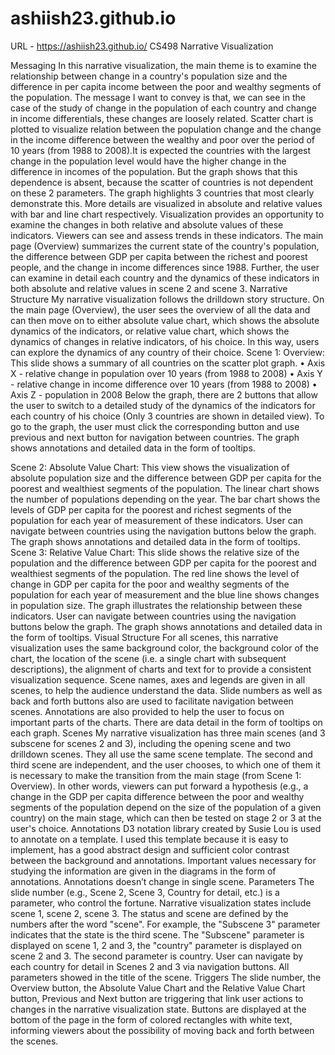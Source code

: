 # ashiish23.github.io
URL - https://ashiish23.github.io/
CS498 Narrative Visualization

Messaging
In this narrative visualization, the main theme is to examine the relationship between change in a country's population size and the difference in per capita income between the poor and wealthy segments of the population. The message I want to convey is that, we can see in the case of the study of change in the population of each country and change in income differentials, these changes are loosely related. 
Scatter chart is plotted to visualize relation between the population change and the change in the income difference between the wealthy and poor over the period of 10 years (from 1988 to 2008).It is expected the countries with the largest change in the population level would have the higher change in the difference in incomes of the population. But the graph shows that this dependence is absent, because the scatter of countries is not dependent on these 2 parameters. The graph highlights 3 countries that most clearly demonstrate this. More details are visualized in absolute and relative values with bar and line chart respectively.
Visualization provides an opportunity to examine the changes in both relative and absolute values of these indicators. Viewers can see and assess trends in these indicators. The main page (Overview) summarizes the current state of the country's population, the difference between GDP per capita between the richest and poorest people, and the change in income differences since 1988. Further, the user can examine in detail each country and the dynamics of these indicators in both absolute and relative values in scene 2 and scene 3.
Narrative Structure
My narrative visualization follows the drilldown story structure. On the main page (Overview), the user sees the overview of all the data and can then move on to either absolute value chart, which shows the absolute dynamics of the indicators, or relative value chart, which shows the dynamics of changes in relative indicators, of his choice. In this way, users can explore the dynamics of any country of their choice.
Scene 1: Overview:
This slide shows a summary of all countries on the scatter plot graph.
•	Axis X - relative change in population over 10 years (from 1988 to 2008)
•	Axis Y - relative change in income difference over 10 years (from 1988 to 2008)
•	Axis Z - population in 2008
Below the graph, there are 2 buttons that allow the user to switch to a detailed study of the dynamics of the indicators for each country of his choice (Only 3 countries are shown in detailed view). To go to the graph, the user must click the corresponding button and use previous and next button for navigation between countries.
The graph shows annotations and detailed data in the form of tooltips.

Scene 2: Absolute Value Chart:
This view shows the visualization of absolute population size and the difference between GDP per capita for the poorest and wealthiest segments of the population. 
The linear chart shows the number of populations depending on the year. 
The bar chart shows the levels of GDP per capita for the poorest and richest segments of the population for each year of measurement of these indicators. 
User can navigate between countries using the navigation buttons below the graph. The graph shows annotations and detailed data in the form of tooltips.
Scene 3: Relative Value Chart:
This slide shows the relative size of the population and the difference between GDP per capita for the poorest and wealthiest segments of the population. 
The red line shows the level of change in GDP per capita for the poor and wealthy segments of the population for each year of measurement and the blue line shows changes in population size. 
The graph illustrates the relationship between these indicators. User can navigate between countries using the navigation buttons below the graph. The graph shows annotations and detailed data in the form of tooltips.
Visual Structure
For all scenes, this narrative visualization uses the same background color, the background color of the chart, the location of the scene (i.e. a single chart with subsequent descriptions), the alignment of charts and text for to provide a consistent visualization sequence. Scene names, axes and legends are given in all scenes, to help the audience understand the data. Slide numbers as well as back and forth buttons also are used to facilitate navigation between scenes. Annotations are also provided to help the user to focus on important parts of the charts. There are data detail in the form of tooltips on each graph.
Scenes
My narrative visualization has three main scenes (and 3 subscene for scenes 2 and 3), including the opening scene and two drilldown scenes. They all use the same scene template. The second and third scene are independent, and the user chooses, to which one of them it is necessary to make the transition from the main stage (from Scene 1: Overview). In other words, viewers can put forward a hypothesis (e.g., a change in the GDP per capita difference between the poor and wealthy segments of the population depend on the size of the population of a given country) on the main stage, which can then be tested on stage 2 or 3 at the user's choice.
Annotations
D3 notation library created by Susie Lou is used to annotate on a template. I used this template because it is easy to implement, has a good abstract design and sufficient color contrast between the background and annotations. Important values necessary for studying the information are given in the diagrams in the form of annotations. Annotations doesn’t change in single scene.
Parameters
The slide number (e.g., Scene 2, Scene 3, Country for detail, etc.) is a parameter, who control the fortune. Narrative visualization states include scene 1, scene 2, scene 3. The status and scene are defined by the numbers after the word "scene". For example, the "Subscene 3" parameter indicates that the state is the third scene. The "Subscene" parameter is displayed on scene 1, 2 and 3, the "country" parameter is displayed on scene 2 and 3. The second parameter is country. User can navigate by each country for detail in Scenes 2 and 3 via navigation buttons.
All parameters showed in the title of the scene.
Triggers
The slide number, the Overview button, the Absolute Value Chart and the Relative Value Chart button, Previous and Next button are triggering that link user actions to changes in the narrative visualization state. Buttons are displayed at the bottom of the page in the form of colored rectangles with white text, informing viewers about the possibility of moving back and forth between the scenes. 
